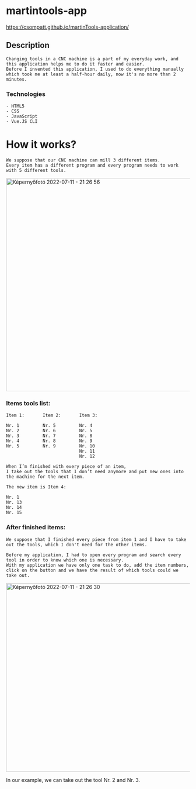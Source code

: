 # martintools-app

https://csompatt.github.io/martinTools-application/

## Description

```
Changing tools in a CNC machine is a part of my everyday work, and this application helps me to do it faster and easier.
Before I invented this application, I used to do everything manually which took me at least a half-hour daily, now it's no more than 2 minutes.
```

### Technologies
```
- HTML5
- CSS
- JavaScript
- Vue.JS CLI
```

# How it works?
```
We suppose that our CNC machine can mill 3 different items.
Every item has a different program and every program needs to work with 5 different tools.

```

<img width="583" alt="Képernyőfotó 2022-07-11 - 21 26 56" src="https://user-images.githubusercontent.com/61659027/178342869-fbb52c89-1f34-4a62-a1d6-7693baba1040.png">



### Items tools list:
```
Item 1:       Item 2:       Item 3:

Nr. 1         Nr. 5         Nr. 4
Nr. 2         Nr. 6         Nr. 5
Nr. 3         Nr. 7         Nr. 8
Nr. 4         Nr. 8         Nr. 9
Nr. 5         Nr. 9         Nr. 10
                            Nr. 11
                            Nr. 12
```
```
When I’m finished with every piece of an item, 
I take out the tools that I don’t need anymore and put new ones into the machine for the next item.

The new item is Item 4:

Nr. 1      
Nr. 13
Nr. 14
Nr. 15
```
### After finished items:

```
We suppose that I finished every piece from item 1 and I have to take out the tools, which I don't need for the other items.

Before my application, I had to open every program and search every tool in order to know which one is necessary.
With my application we have only one task to do, add the item numbers, click on the button and we have the result of which tools could we take out.
```

<img width="516" alt="Képernyőfotó 2022-07-11 - 21 26 30" src="https://user-images.githubusercontent.com/61659027/178342832-6c09fa02-ee8b-4ddc-8b1c-1023252e6807.png">


In our example, we can take out the tool Nr. 2 and Nr. 3.
